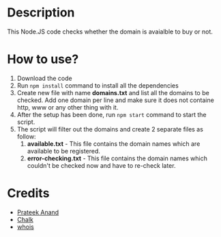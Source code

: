 # Description

This Node.JS code checks whether the domain is avaialble to buy or not.

# How to use?

1. Download the code
2. Run `npm install` command to install all the dependencies
3. Create new file with name **domains.txt** and list all the domains to be checked. Add one domain per line and make sure it does not containe http, www or any other thing with it.
4. After the setup has been done, run `npm start` command to start the script.
5. The script will filter out the domains and create 2 separate files as follow:
    1. **available.txt** - This file contains the domain names which are available to be registered.
    2. **error-checking.txt** - This file contains the domain names which couldn't be checked now and have to re-check later.

# Credits

- [Prateek Anand](https://www.facebook.com/prateek707)
- [Chalk](https://github.com/chalk/chalk)
- [whois](https://github.com/hjr265/node-whois)